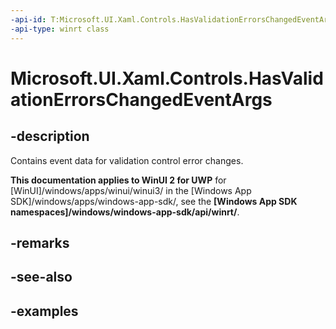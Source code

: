 ```yaml
---
-api-id: T:Microsoft.UI.Xaml.Controls.HasValidationErrorsChangedEventArgs
-api-type: winrt class
---
```


# Microsoft.UI.Xaml.Controls.HasValidationErrorsChangedEventArgs

<!--
public sealed class HasValidationErrorsChangedEventArgs
-->

## -description

Contains event data for validation control error changes.

**This documentation applies to WinUI 2 for UWP** for [WinUI]/windows/apps/winui/winui3/ in the [Windows App SDK]/windows/apps/windows-app-sdk/, see the **[Windows App SDK namespaces]/windows/windows-app-sdk/api/winrt/**.

## -remarks

## -see-also

## -examples
